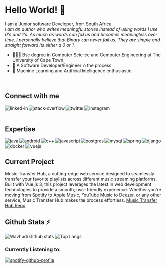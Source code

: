 # Hello World! 👋
I am a Junior software Developer, from South Africa
<br>
*I am an author who writes meaningful stories instead of using words I use 0's and 1's. As much as words can fail us and becomes meaningless over time, I personally believe that Binary can never fail us. They are simple and straight forward its either a 0 or 1.*

- 👨🏼‍🎓 Bsc degree in Computer Science and Computer Engineering at The University of Cape Town.
- 🌱 A Software Developer/Engineer in the process
- 🌱 Machine Learning and Artificial Intelligence enthusiastic.

<br>

## Connect with me

[<img align="left" alt="linked-in" src="https://img.shields.io/badge/linkedin-%230077B5.svg?&style=for-the-badge&logo=linkedin&logoColor=white" />](https://www.linkedin.com/in/wavhudi-mulaudzi-93975617b)
[<img align="left" alt="stack-overflow" src="https://img.shields.io/badge/stack%20overflow-FE7A16?logo=stack-overflow&logoColor=white&style=for-the-badge" />](https://stackoverflow.com/users/13154889/cornelius-mulaudzi)
[<img align="left" alt="twitter" src="https://img.shields.io/badge/twitter-%231DA1F2.svg?&style=for-the-badge&logo=twitter&logoColor=white" />](https://twitter.com/MulaudziWavhudi)
[<img align="left" alt="instagram" src="https://img.shields.io/badge/instagram-833AB4?&style=for-the-badge&logo=instagram&logoColor=white" />](https://www.instagram.com/wavhudi.py/?hl=en)
<br/>
<br/>
## Expertise
<img align="left" alt="java" src="https://img.shields.io/badge/-Java-orange?logo=java&logoColor=white&style=for-the-badge" />
<img align="left" alt="android" src="https://img.shields.io/badge/Python-blue?logo=python&logoColor=white&style=for-the-badge" />
<img align="left" alt="c++" src="https://img.shields.io/badge/C++-blue?logo=c++&logoColor=white&style=for-the-badge" />
<img align="left" alt="javascript" src="https://img.shields.io/badge/JavaScript-orange?logo=javascript&logoColor=white&style=for-the-badge" />
<img align="left" alt="postgres" src="https://img.shields.io/badge/postgres-%23316192.svg?&style=for-the-badge&logo=postgresql&logoColor=white" />
<img align="left" alt="mysql" src="https://img.shields.io/badge/-mysql-white?logo=mysql&logoColor=blue&style=for-the-badge" />
<img align="left" alt="spring" src="https://img.shields.io/badge/-spring-green?logo=spring&logoColor=white&style=for-the-badge" />
<img align="left" alt="django" src="https://img.shields.io/badge/-django-darkgreen?logo=python&logoColor=white&style=for-the-badge" />
<img align="left" alt="docker" src="https://img.shields.io/badge/-docker-white?logo=docker&logoColor=blue&style=for-the-badge" />
<img align="left" alt="vuejs" src="https://img.shields.io/badge/-vue.js-black?logo=vue.js&logoColor=42b883&style=for-the-badge" />
<br/>
<br/>

## Current Project
Music Transfer Hub, a cutting-edge web service designed to seamlessly transfer your favorite playlists across different music streaming platforms. Built with Vue.js 3, this project leverages the latest in web development technologies to provide a smooth, user-friendly experience. Whether you're moving from Spotify to Apple Music, YouTube Music to Deezer, or any other service, Music Transfer Hub makes the process effortless.
[Music Transfer Hub Repo](https://github.com/WavhudiCornelius/MusicTransferHub)

## Github Stats ⚡  
![Wavhudi Github stats](https://github-readme-stats-3mrp.vercel.app/api?username=WavhudiCornelius&theme=transparent&show_icons=true&include_all_commits=true&show=reviews,discussions_started,discussions_answered,prs_merged,prs_merged_percentage)
![Top Langs](https://github-readme-stats-3mrp.vercel.app/api/top-langs/?username=WavhudiCornelius&layout=donut&theme=transparent&count_private=true&&langs_count=8)

### Currently Listening to:
[![spotify-github-profile](https://spotify-github-profile.vercel.app/api/view?uid=i36lrmsgfre56jp0q2lmanat1&cover_image=true&theme=default&show_offline=false&background_color=121212&interchange=false)](https://github.com/kittinan/spotify-github-profile)

<!--
**WavhudiCornelius/WavhudiCornelius** is a ✨ _special_ ✨ repository because its `README.md` (this file) appears on your GitHub profile.

Social media account that I should take seriously
[<img align="left" alt="medium" src="https://img.shields.io/badge/medium-%2312100E.svg?&style=for-the-badge&logo=medium&logoColor=white" />](https://56faisal.medium.com/)

[<img align="left" alt="facebook" src="https://img.shields.io/badge/facebook-%231877F2.svg?&style=for-the-badge&logo=facebook&logoColor=white" />](https://www.facebook.com/56faisal/)

Here are some ideas to get you started:

- 🔭 I’m currently working on ...
- 🌱 I’m currently learning ...
- 👯 I’m looking to collaborate on ...
- 🤔 I’m looking for help with ...
- 💬 Ask me about ...
- 📫 How to reach me: ...
- 😄 Pronouns: ...
- ⚡ Fun fact: ...
-->
